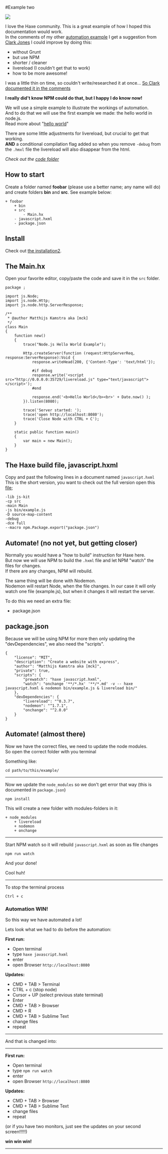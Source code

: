 #Example two

![](https://www.npmjs.com/static/images/npm-logo.svg)

I love the Haxe community. This is a great example of how I hoped this documentation would work.  
In the comments of my other [automation example](example.md) I get a suggestion from [Clark Jones](https://disqus.com/home/discussion/haxeandnodejs/haxe_and_nodejs_91/#comment-2291149693) I could improve by doing this:

- without Grunt
- but use NPM
- shorter / cleaner 
- livereload (I couldn't get that to work)
- how to be more awesome!


I was a little thin on time, so couldn't write/researched it at once... [So Clark documented it in the comments](https://disqus.com/home/discussion/haxeandnodejs/haxe_and_nodejs_91/#comment-2292315372)

**I really did't know NPM could do that, but I happy I do know now!**

We will use a simple example to illustrate the workings of automation.  
And to do that we will use the first example we made: the hello world in node.js.  
Read more about "[hello world](../00helloworld/about.md)"

There are some little adjustments for livereload, but crucial to get that working.  
**AND** a conditional compilation flag added so when you remove `-debug` from the `.hmxl` file the livereload will also disappear from the html.


_Check out the [code folder](https://github.com/MatthijsKamstra/haxenode/tree/master/11automation/code2)_

## How to start

Create a folder named **foobar** (please use a better name; any name will do) and create folders **bin** and **src**.
See example below:

```
+ foobar
	+ bin
	+ src
		- Main.hx
	- javascript.hxml
	- package.json
```


## Install

Check out [the installation2](installation2.md).


## The Main.hx

Open your favorite editor, copy/paste the code and save it in the `src` folder. 

```
package ;

import js.Node;
import js.node.Http;
import js.node.http.ServerResponse;

/**
 * @author Matthijs Kamstra aka [mck]
 */
class Main
{
	function new()
	{
		trace("Node.js Hello World Example");
		
		Http.createServer(function (request:HttpServerReq, response:ServerResponse):Void {
			response.writeHead(200, {'Content-Type': 'text/html'});
			
			#if debug
			response.write('<script src="http://0.0.0.0:35729/livereload.js" type="text/javascript"></script>'); 
			#end

			response.end('<b>Hello World</b><br>' + Date.now() ); 
		}).listen(8080);

		trace('Server started: ');
		trace('open http://localhost:8080');
		trace('Close Node with CTRL + C');		
	}

	static public function main()
	{
		var main = new Main();   
	}
}

```


## The Haxe build file, javascript.hxml

Copy and past the following lines in a document named `javascript.hxml`  
This is the short version, you want to check out the full version open this [file](/code2/javascript.hxml);

```
-lib js-kit
-cp src
-main Main
-js bin/example.js
-D source-map-content
-debug
-dce full
--macro npm.Package.export("package.json") 
```



## Automate! (no not yet, but getting closer)

Normally you would have a "how to build" instruction for Haxe here.  
But now we will use NPM to build the `.hxml` file and let NPM "watch" the files for changes.  
If there are any changes, NPM will rebuild.

The same thing will be done with Nodemon.  
Nodemon will restart Node, when the file changes.
In our case it will only watch one file (example.js), but when it changes it will restart the server.

To do this we need an extra file:

- package.json

## package.json

Because we will be using NPM for more then only updating the "devDependencies", we also need the "scripts".

```
{
	"license": "MIT",
	"description": "Create a website with express",
	"author": "Matthijs Kamstra aka [mck]",
	"private": true,
	"scripts": {
		"prewatch": "haxe javascript.hxml",
		"watch": "onchange '**/*.hx' '**/*.md' -v -- haxe javascript.hxml & nodemon bin/example.js & livereload bin/"
  	},
  	"devDependencies": {
		"livereload": "^0.3.7",
		"nodemon": "^1.7.1",
		"onchange": "^2.0.0"
  	}
}

```


## Automate! (almost there)

Now we have the correct files, we need to update the node modules.  
So open the correct folder with you terminal

Something like:

```
cd path/to/this/example/
```

----

Now we update the `node_modules` so we don't get error that way (this is documented in `package.json`)

```
npm install
```

This will create a new folder with modules-folders in it:

```
+ node_modules
	+ livereload
	+ nodemon
	+ onchange

```

----


Start NPM watch so it will rebuild `javascript.hxml` as soon as file changes

```
npm run watch
```

And your done!


Cool huh!

----

To stop the terminal process

```
Ctrl + c
```



### Automation WIN!

So this way we have automated a lot!
  
Lets look what we had to do before the automation:


**First run:**

- Open terminal
- type `haxe javascript.hxml`
- enter
- open Browser `http://localhost:8080`

**Updates:**

- CMD + TAB > Terminal
- CTRL + c (stop node)
- Cursor + UP (select previous state terminal)
- Enter
- CMD + TAB > Browser
- CMD + R
- CMD + TAB > Sublime Text
- change files
- repeat

----

And that is changed into:

----

**First run:**

- Open terminal
- type `npm run watch`
- enter
- open Browser `http://localhost:8080`

**Updates:**

- CMD + TAB > Browser
- CMD + TAB > Sublime Text
- change files
- repeat


(or if you have two monitors, just see the updates on your second screen!!!!!)


**win win win!**


-----
